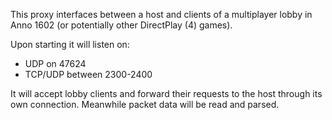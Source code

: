 This proxy interfaces between a host and clients of a multiplayer lobby in Anno 1602 (or potentially other DirectPlay (4) games).

Upon starting it will listen on:
- UDP on 47624
- TCP/UDP between 2300-2400

It will accept lobby clients and forward their requests to the host through its own connection.
Meanwhile packet data will be read and parsed.